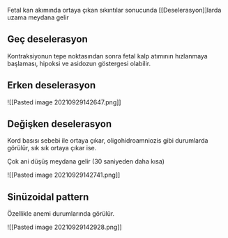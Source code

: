 Fetal kan akımında ortaya çıkan sıkıntılar sonucunda [[Deselerasyon]]larda uzama meydana gelir



## Geç deselerasyon

Kontraksiyonun tepe noktasından sonra fetal kalp atımının hızlanmaya başlaması, hipoksi ve asidozun göstergesi olabilir.

## Erken deselerasyon


![[Pasted image 20210929142647.png]]


## Değişken deselerasyon

Kord basısı sebebi ile ortaya çıkar, oligohidroamniozis gibi durumlarda görülür, sık sık ortaya çıkar ise.

Çok ani düşüş meydana gelir (30 saniyeden daha kısa)

![[Pasted image 20210929142741.png]]

## Sinüzoidal pattern

Özellikle anemi durumlarında görülür.

![[Pasted image 20210929142928.png]]